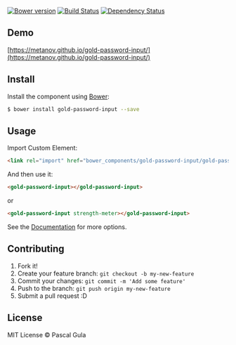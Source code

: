 [![Bower version](https://badge.fury.io/bo/gold-password-input.svg)](https://badge.fury.io/bo/gold-password-input)
[![Build Status](https://travis-ci.org/MeTaNoV/gold-password-input.svg?branch=master)](https://travis-ci.org/MeTaNoV/gold-password-input)
[![Dependency Status](https://gemnasium.com/MeTaNoV/gold-password-input.svg)](https://gemnasium.com/MeTaNoV/gold-password-input)

## Demo

[https://metanov.github.io/gold-password-input/](https://metanov.github.io/gold-password-input/)

## Install

Install the component using [Bower](http://bower.io/):

```sh
$ bower install gold-password-input --save
```

## Usage

Import Custom Element:

```html
<link rel="import" href="bower_components/gold-password-input/gold-password-input.html">
```

And then use it:

```html
<gold-password-input></gold-password-input>
```
or
```html
<gold-password-input strength-meter></gold-password-input>
```

See the [Documentation](https://metanov.github.io/gold-password-input/) for more options.

## Contributing

1. Fork it!
2. Create your feature branch: `git checkout -b my-new-feature`
3. Commit your changes: `git commit -m 'Add some feature'`
4. Push to the branch: `git push origin my-new-feature`
5. Submit a pull request :D

## License

MIT License © Pascal Gula

